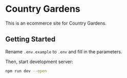 # Country Gardens

This is an ecommerce site for Country Gardens.

## Getting Started

Rename `.env.example` to `.env` and fill in the parameters.

Then, start development server:

```bash
npm run dev --open
```
